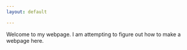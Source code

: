 ```yaml
---
layout: default

---
```


Welcome to my webpage.  I am attempting to figure out how to make a webpage here.

